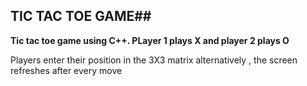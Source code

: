 ## TIC TAC TOE GAME##

**Tic tac toe game using C++. PLayer 1 plays X and player 2 plays O**

Players enter their position in the 3X3 matrix alternatively , the screen refreshes after every move
